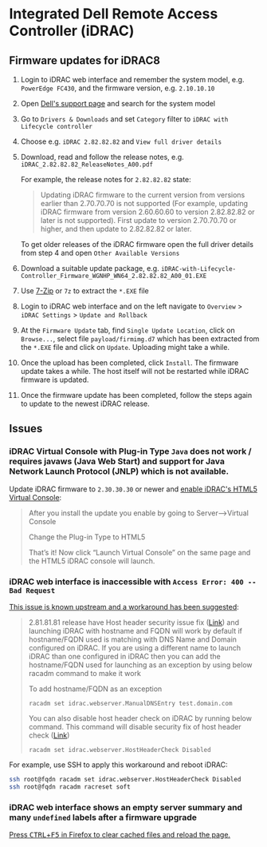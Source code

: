 # Integrated Dell Remote Access Controller (iDRAC)

## Firmware updates for iDRAC8

1. Login to iDRAC web interface and remember the system model, e.g. `PowerEdge FC430`,
   and the firmware version, e.g. `2.10.10.10`
2. Open [Dell's support page](https://www.dell.com/support/) and search for the system model
3. Go to `Drivers & Downloads` and set `Category` filter to `iDRAC with Lifecycle controller`
4. Choose e.g. `iDRAC 2.82.82.82` and `View full driver details`
6. Download, read and follow the release notes, e.g. `iDRAC_2.82.82.82_ReleaseNotes_A00.pdf`

   For example, the release notes for `2.82.82.82` state:

   > Updating iDRAC firmware to the current version from versions earlier than 2.70.70.70 is not supported (For example,
   > updating iDRAC firmware from version 2.60.60.60 to version 2.82.82.82 or later is not supported). First update to
   > version 2.70.70.70 or higher, and then update to 2.82.82.82 or later.

   To get older releases of the iDRAC firmware open the full driver details from step 4 and open `Other Available Versions`

5. Download a suitable update package, e.g. `iDRAC-with-Lifecycle-Controller_Firmware_WGNHP_WN64_2.82.82.82_A00_01.EXE`
6. Use [7-Zip](https://www.7-zip.org/) or `7z` to extract the `*.EXE` file
7. Login to iDRAC web interface and on the left navigate to `Overview` > `iDRAC Settings` > `Update and Rollback`
8. At the `Firmware Update` tab, find `Single Update Location`, click on `Browse...`, select file `payload/firmimg.d7`
   which has been extracted from the `*.EXE` file and click on `Update`. Uploading might take a while.
9. Once the upload has been completed, click `Install`. The firmware update takes a while. The host itself will not be
   restarted while iDRAC firmware is updated.
10. Once the firmware update has been completed, follow the steps again to update to the newest iDRAC release.

## Issues

### iDRAC Virtual Console with Plug-in Type `Java` does not work / requires javaws (Java Web Start) and support for Java Network Launch Protocol (JNLP) which is not available.

Update iDRAC firmware to `2.30.30.30` or newer and [enable iDRAC's HTML5 Virtual Console](https://ctrlaltdell.wordpress.com/2016/05/10/html5-console-on-your-idrac7-and-idrac8/):

> After you install the update you enable by going to Server—>Virtual Console
>
> Change the Plug-in Type to HTML5
>
> That’s it! Now click “Launch Virtual Console” on the same page and the HTML5 iDRAC console will launch.

### iDRAC web interface is inaccessible with `Access Error: 400 -- Bad Request`

[This issue is known upstream and a workaround has been suggested](https://www.dell.com/community/Rack-Servers/iDRAC8-2-80-80-80-inaccessible-using-FQDN/m-p/8016181/highlight/true#M9069):

> 2.81.81.81 release have Host header security issue fix ([Link](https://www.dell.com/support/kbdoc/en-us/000183758/dsa-2021-041-dell-emc-idrac-8-security-update-for-a-host-header-injection-vulnerability))
> and launching iDRAC with hostname and FQDN will work by default if hostname/FQDN used is matching with DNS Name and
> Domain configured on iDRAC. If you are using a different name to launch iDRAC than one configured in iDRAC then you
> can add the hostname/FQDN used for launching as an exception by using below racadm command to make it work
>
> To add hostname/FQDN as an exception
> ```
> racadm set idrac.webserver.ManualDNSEntry test.domain.com
> ```
> You can also disable host header check on iDRAC by running below command. This command will disable security fix of
> host header check ([Link](https://www.dell.com/support/kbdoc/en-us/000183758/dsa-2021-041-dell-emc-idrac-8-security-update-for-a-host-header-injection-vulnerability))
>
> ```
> racadm set idrac.webserver.HostHeaderCheck Disabled
> ```

For example, use SSH to apply this workaround and reboot iDRAC:

```sh
ssh root@fqdn racadm set idrac.webserver.HostHeaderCheck Disabled
ssh root@fqdn racadm racreset soft
```

### iDRAC web interface shows an empty server summary and many `undefined` labels after a firmware upgrade

[Press <kbd>CTRL</kbd>+<kbd>F5</kbd> in Firefox to clear cached files and reload the page.](https://www.dell.com/community/Systems-Management-General/iDRAC8-summary-page-empty-after-FW-Update-to-V2-30-30-30/td-p/4750872)

